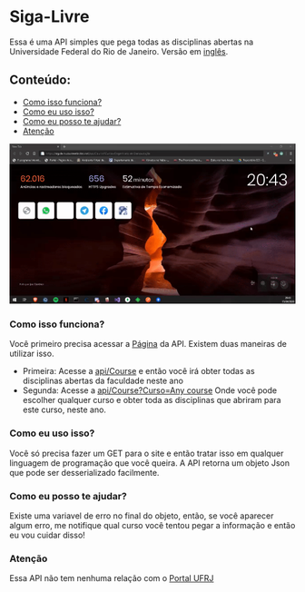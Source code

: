 # Siga-Livre
Essa é uma API simples que pega todas as disciplinas abertas na Universidade Federal do Rio de Janeiro. Versão em [inglês](README.md).

## Conteúdo:
* [Como isso funciona?](#Como-isso-funciona?)
* [Como eu uso isso?](#Como-eu-uso-isso?)
* [Como eu posso te ajudar? ](#Como-eu-posso-te-ajudar?)
* [Atenção](#Atenção)

![](https://github.com/DantasB/Siga-Livre/blob/master/ReadmeFiles/Siga-Livre.gif)

### Como isso funciona?
Você primeiro precisa acessar a [Página](https://sigalivre.azurewebsites.net/) da API. Existem duas maneiras de utilizar isso.

- Primeira: Acesse a [api/Course](https://sigalivre.azurewebsites.net/api/Course) e então você irá obter todas as disciplinas abertas da faculdade neste ano
- Segunda: Acesse a [api/Course?Curso=Any course](https://sigalivre.azurewebsites.net/api/Course?Curso=Engenharia%20de%20Computação) Onde você pode escolher qualquer curso e obter toda as disciplinas que abriram para este curso, neste ano.

### Como eu uso isso?
Você só precisa fazer um GET para o site e então tratar isso em qualquer linguagem de programação que você queira. A API retorna um objeto Json que pode ser desserializado facilmente.

### Como eu posso te ajudar? 
Existe uma variavel de erro no final do objeto, então, se você aparecer algum erro, me notifique qual curso você tentou pegar a informação e então eu vou cuidar disso!

### Atenção
Essa API não tem nenhuma relação com o [Portal UFRJ](https://portalaluno.ufrj.br/Portal)

